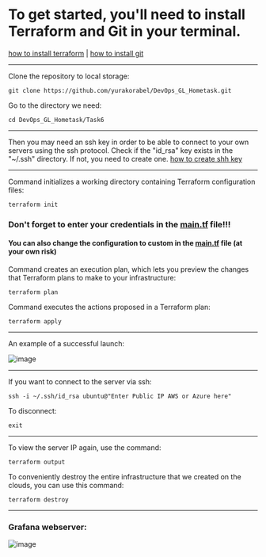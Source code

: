 # To get started, you'll need to install Terraform and Git in your terminal. 

[how to install terraform](https://developer.hashicorp.com/terraform/tutorials/aws-get-started/install-cli)
 | 
[how to install git](https://www.digitalocean.com/community/tutorials/how-to-install-git-on-ubuntu-20-04)


<hr>

Clone the repository to local storage:
``` 
git clone https://github.com/yurakorabel/DevOps_GL_Hometask.git
```

Go to the directory we need:
```
cd DevOps_GL_Hometask/Task6
```

<hr>

Then you may need an ssh key in order to be able to connect to your own servers using the ssh protocol. 
Check if the "id_rsa" key exists in the "~/.ssh" directory. If not, you need to create one. [how to create shh key](https://www.digitalocean.com/community/tutorials/how-to-set-up-ssh-keys-on-ubuntu-20-04#step-1-creating-the-key-pair)

<hr>

Command initializes a working directory containing Terraform configuration files:
```
terraform init 
```

### Don't forget to enter your credentials in the [main.tf](https://github.com/yurakorabel/DevOps_GL_Hometask/blob/main/Task6/main.tf) file!!!
#### You can also change the configuration to custom in the [main.tf](https://github.com/yurakorabel/DevOps_GL_Hometask/blob/main/Task6/main.tf) file (at your own risk) 

Command creates an execution plan, which lets you preview the changes that Terraform plans to make to your infrastructure:
```
terraform plan
```

Command executes the actions proposed in a Terraform plan:
```
terraform apply
```

<hr>

An example of a successful launch:

![image](https://user-images.githubusercontent.com/55669434/210023219-a447663b-5275-4c56-90fc-b4a53301d89b.png)

<hr>

If you want to connect to the server via ssh:
```
ssh -i ~/.ssh/id_rsa ubuntu@"Enter Public IP AWS or Azure here"
```

To disconnect:
```
exit
```

<hr>

To view the server IP again, use the command:
```
terraform output
```

To conveniently destroy the entire infrastructure that we created on the clouds, you can use this command:
```
terraform destroy
```

<hr>

### Grafana webserver:

![image](https://user-images.githubusercontent.com/55669434/210023794-4067b746-163c-4023-bb63-377b420cf761.png)









